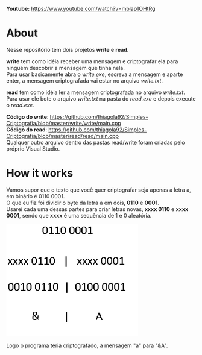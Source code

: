 **Youtube:** https://www.youtube.com/watch?v=mblap1OHtRg

# About

Nesse repositório tem dois projetos **write** e **read**.  

**write** tem como idéia receber uma mensagem e criptografar ela para ninguém descobrir a mensagem que tinha nela.  
Para usar basicamente abra o *write.exe*, escreva a mensagem e aparte enter, a mensagem criptografada vai estar no arquivo *write.txt*.  

**read** tem como idéia ler a mensagem criptografada no arquivo *write.txt*.  
Para usar ele bote o arquivo *write.txt* na pasta do *read.exe* e depois execute o *read.exe*.  

**Código do write**: https://github.com/thiagola92/Simples-Criptografia/blob/master/write/write/main.cpp  
**Código do read**: https://github.com/thiagola92/Simples-Criptografia/blob/master/read/read/main.cpp  
Qualquer outro arquivo dentro das pastas read/write foram criadas pelo próprio Visual Studio.  

# How it works
Vamos supor que o texto que você quer criptografar seja apenas a letra a, em binário é 0110 0001.  
O que eu fiz foi dividir o byte da letra a em dois, **0110** e **0001**.  
Usarei cada uma dessas partes para criar letras novas, **xxxx 0110** e **xxxx 0001**, sendo que **xxxx** é uma sequência de 1 e 0 aleatória.  

![Exemplo](example.png)  

Logo o programa teria criptografado, a mensagem "a" para "&A".  
